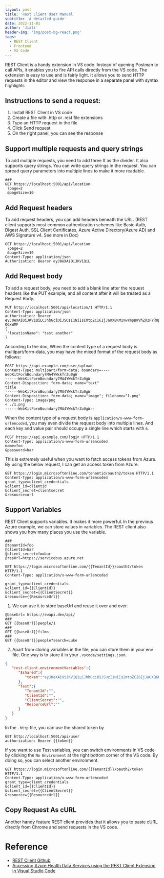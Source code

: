 ```yaml
---
layout: post
title: 'Rest Client User Manual'
subtitle: 'A detailed guide'
date: 2022-11-01
author: 'Jiali'
header-img: 'img/post-bg-react.png'
tags:
  - REST Client
  - Frontend
  - VS Code
---
```


REST Client is a handy extension in VS code. Instead of opening Postman to call APIs, it enables you to fire API calls directly from the VS code. The extension is easy to use and is fairly light. It allows you to send HTTP requests in the editor and view the response in a separate panel with syntax highlights 

## Instructions to send a request:
1. Install REST Client in VS code
2. Create a file with .http or .rest file extensions
3. Type an HTTP request in the file
4. Click Send request
5. On the right panel, you can see the response

## Support multiple requests and query strings
To add multiple requests, you need to add three # as the divider. 
It also supports query strings. You can write query strings in the request. You can spread query parameters into multiple lines to make it more readable. 

```
###
GET https://localhost:5001/api/location
 ?page=2
 &pageSize=10
```

## Add Request headers
To add request headers, you can add headers beneath the URL. (REST client supports most common authentication schemes like Basic Auth, Digest Auth, SSL Client Certificates, Azure Active Directory(Azure AD) and AWS Signature v4. See more in Doc) 

```
GET https://localhost:5001/api/location
 ?page=2
 &pageSize=10
Content-Type: application/json
Authorization: Bearer eyJ0eXAiOiJKV1QiL
``` 

## Add Request body
To add a request body, you need to add a blank line after the request headers like the PUT example, and all content after it will be treated as a Request Body.

```
PUT http://localhost:5001/api/location/1 HTTP/1.1
Content-Type: application/json
authorization: Bearer
eyJ0eXAiOiJKV1QiLCJhbGciOiJSUzI1NiIsImtpZCI6IjJaUXBKM1VwYmpBWVhZR2FYRUps
OGxWMF
{
 "locationName": "test another"
}
``` 

According to the doc, When the content type of a request body is multipart/form-data, you may have the mixed format of the request body as follows: 

```
POST https://api.example.com/user/upload
Content-Type: multipart/form-data; boundary=----
WebKitFormBoundary7MA4YWxkTrZu0gW
------WebKitFormBoundary7MA4YWxkTrZu0gW
Content-Disposition: form-data; name="text"
title
------WebKitFormBoundary7MA4YWxkTrZu0gW
Content-Disposition: form-data; name="image"; filename="1.png"
Content-Type: image/png
< ./1.png
------WebKitFormBoundary7MA4YWxkTrZu0gW--
``` 

When the content type of a request body is `application/x-www-form-urlencoded`, you may even divide the request body into multiple lines. And each key and value pair should occupy a single line which starts with `&`. 

```
POST https://api.example.com/login HTTP/1.1
Content-Type: application/x-www-form-urlencoded
name=foo
&password=bar
```

This is extremely useful when you want to fetch access tokens from Azure. By using the below request, I can get an access token from Azure. 

```
GET https://login.microsoftonline.com/tenantid/oauth2/token HTTP/1.1
Content-Type: application/x-www-form-urlencoded
grant_type=client_credentials
&client_id=clientid
&client_secret=clientsecret
&resource=url
```

## Support Variables
REST Client supports variables. It makes it more powerful. In the previous Azure example, we can store values in variables. The REST client also shows you how many places you use the variable. 

```
###
@tenantId=foo
@clientId=bar
@client_secret=foobar
@resUrl=https://servicebus.azure.net

GET https://login.microsoftonline.com/{{TenantId}}/oauth2/token HTTP/1.1
Content-Type: application/x-www-form-urlencoded

grant_type=client_credentials
&client_id={{ClientId}}
&client_secret={{ClientSecret}}
&resource={{ResourceUrl}}

``` 


1. We can use it to store baseUrl and reuse it over and over. 

```
@baseUrl= https://swapi.dev/api/
###
GET {{baseUrl}}people/1
###
GET {{baseUrl}}films
###
GET {{baseUrl}}people?search=Luke
```


2. Apart from storing variables in the file, you can store them in your env file. One way is to store it in your `.vscode/settings.json`.

```json
{
   "rest-client.environmentVariables":{
      "$shared":{
         "token":"eyJ0eXAiOiJKV1QiLCJhbGciOiJSUzI1NiIsImtpZCI6IjJaUXBKM1VwYmpBWVhZR2FYRUpsOGxWMFRPSSJ9"
      },
      "Test":{
         "TenantId":"",
         "ClientId":"",
         "ClientSecret":"",
         "ResourceUrl":""
      }
   }
}
``` 

In the `.http` file, you can use the shared token by
```
GET http://localhost:5001/api/user
authorization: Bearer {{token}}
```

If you want to use Test variables, you can switch environments in VS code by clicking the `No Environment` at the right bottom corner of the VS code. By doing so, you can select another environment. 

```
GET https://login.microsoftonline.com/{{TenantId}}/oauth2/token HTTP/1.1
Content-Type: application/x-www-form-urlencoded
grant_type=client_credentials
&client_id={{ClientId}}
&client_secret={{ClientSecret}}
&resource={{ResourceUrl}}
``` 

## Copy Request As cURL
Another handy feature REST client provides that it allows you to paste cURL directly from Chrome and send requests in the VS code. 

# Reference
- [REST Client Github](https://github.com/Huachao/vscode-restclient#authentication)
- [Accessing Azure Health Data Services using the REST Client Extension in Visual Studio Code](https://learn.microsoft.com/en-us/azure/healthcare-apis/fhir/using-rest-client)